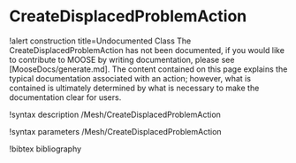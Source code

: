 <!-- MOOSE Documentation Stub: Remove this when content is added. -->

# CreateDisplacedProblemAction

!alert construction title=Undocumented Class
The CreateDisplacedProblemAction has not been documented, if you would like to contribute to MOOSE by writing
documentation, please see [MooseDocs/generate.md]. The content contained on this page explains the typical
documentation associated with an action; however, what is contained is ultimately determined by what
is necessary to make the documentation clear for users.

!syntax description /Mesh/CreateDisplacedProblemAction

!syntax parameters /Mesh/CreateDisplacedProblemAction

!bibtex bibliography
